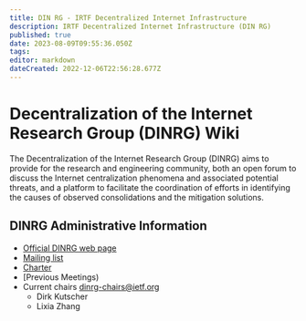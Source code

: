 ```yaml
---
title: DIN RG - IRTF Decentralized Internet Infrastructure
description: IRTF Decentralized Internet Infrastructure (DIN RG)
published: true
date: 2023-08-09T09:55:36.050Z
tags: 
editor: markdown
dateCreated: 2022-12-06T22:56:28.677Z
---
```


#  Decentralization of the Internet Research Group (DINRG) Wiki

The Decentralization of the Internet Research Group (DINRG) aims to provide for the research and engineering community, both an open forum to discuss the Internet centralization phenomena and associated potential threats, and a platform to facilitate the coordination of efforts in identifying the causes of observed consolidations and the mitigation solutions.

## DINRG Administrative Information

* [Official DINRG web page](https://irtf.org/dinrg)
* [Mailing list](https://www.irtf.org/mailman/listinfo/din)
* [Charter](https://datatracker.ietf.org/rg/dinrg/charter/)
* [Previous Meetings)
* Current chairs <dinrg-chairs@ietf.org>
     *   Dirk Kutscher
     *   Lixia Zhang 

